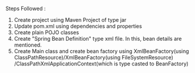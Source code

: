Steps Followed : 
1. Create project using Maven Project of type jar
2. Update pom.xml using dependencies and properties
3. Create plain POJO classes
4. Create "Spring Bean Definition" type xml file. In this, bean details are mentioned.
5. Create Main class and create bean factory using XmlBeanFactory(using ClassPathResource)/XmlBeanFactory(using FileSystemResource)
    /ClassPathXmlApplicationContext(which is type casted to BeanFactory)
